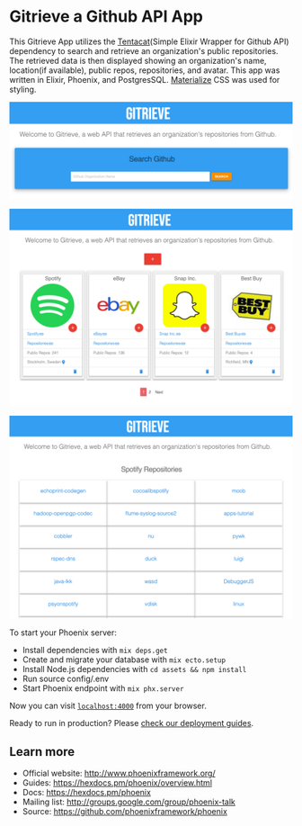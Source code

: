 # Gitrieve a Github API App

This Gitrieve App utilizes the [Tentacat](https://hexdocs.pm/tentacat/readme.html)(Simple Elixir Wrapper for Github API) dependency to search and retrieve an organization's public repositories. The retrieved data is then displayed showing an organization's name, location(if available), public repos, repositories, and avatar. This app was written in Elixir, Phoenix, and PostgresSQL. [Materialize](https://materializecss.com/showcase.html) CSS was used for styling.

![gitrieve](gitrieve-search.png)

![gitrieve](gitrieve_main.png)

![gitrieve](gitrieve_repos.png)


To start your Phoenix server:

  * Install dependencies with `mix deps.get`
  * Create and migrate your database with `mix ecto.setup`
  * Install Node.js dependencies with `cd assets && npm install`
  * Run source config/.env
  * Start Phoenix endpoint with `mix phx.server`

Now you can visit [`localhost:4000`](http://localhost:4000) from your browser.

Ready to run in production? Please [check our deployment guides](https://hexdocs.pm/phoenix/deployment.html).

## Learn more

  * Official website: http://www.phoenixframework.org/
  * Guides: https://hexdocs.pm/phoenix/overview.html
  * Docs: https://hexdocs.pm/phoenix
  * Mailing list: http://groups.google.com/group/phoenix-talk
  * Source: https://github.com/phoenixframework/phoenix
